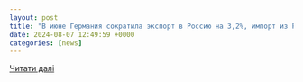 ```yaml
---
layout: post
title: "В июне Германия сократила экспорт в Россию на 3,2%, импорт из РФ - на 1,5% - ИА «Финмаркет»"
date: 2024-08-07 12:49:59 +0000
categories: [news]
---
```


[Читати далі](http://www.finmarket.ru/database/news/6226737)
